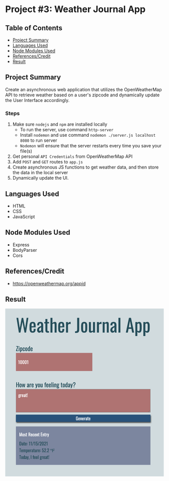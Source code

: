 # Project #3: Weather Journal App

## Table of Contents

- [ Project Summary ](#ProjectSummary)
- [ Languages Used](#LanguagesUsed)
- [ Node Modules Used](#NodeModulesUsed)
- [ References/Credit](#References/Credit)
- [ Result](#Result)

<a name="ProjectSummary"></a>

## Project Summary

Create an asynchronous web application that utilizes the OpenWeatherMap API to retrieve weather based on a user's zipcode and dynamically update the User Interface accordingly.

### Steps

1. Make sure `nodejs` and `npm` are installed locally
   - To run the server, use command `http-server`
   - Install `nodemon` and use command `nodemon ./server.js localhost 8080` to run server
   - `Nodemon` will ensure that the server restarts every time you save your file(s)
2. Get personal `API Credentials` from OpenWeatherMap API
3. Add `POST` and `GET` routes to `app.js`
4. Create asynchronous JS functions to get weather data, and then store the data in the local server
5. Dynamically update the UI.

<a name="LanguagesUsed"></a>

## Languages Used

- HTML
- CSS
- JavaScript

<a name="NodeModulesUsed"></a>

## Node Modules Used

- Express
- BodyParser
- Cors

<a name="References/Credit"></a>

## References/Credit

- https://openweathermap.org/appid

<a name="Result"></a>

## Result

<!-- [Image of Final Project](./demo.png) -->
<img src="./demo.png" width="900" heigh="950">

